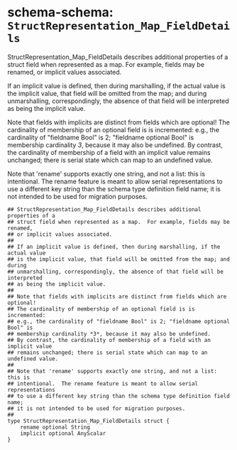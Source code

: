 # schema-schema: `StructRepresentation_Map_FieldDetails`

StructRepresentation_Map_FieldDetails describes additional properties of a
struct field when represented as a map.  For example, fields may be renamed,
or implicit values associated.

If an implicit value is defined, then during marshalling, if the actual value
is the implicit value, that field will be omitted from the map; and during
unmarshalling, correspondingly, the absence of that field will be interpreted
as being the implicit value.

Note that fields with implicits are distinct from fields which are optional!
The cardinality of membership of an optional field is is incremented:
e.g., the cardinality of "fieldname Bool" is 2; "fieldname optional Bool" is
membership cardinality *3*, because it may also be undefined.
By contrast, the cardinality of membership of a field with an implicit value
remains unchanged; there is serial state which can map to an undefined value.

Note that 'rename' supports exactly one string, and not a list: this is
intentional.  The rename feature is meant to allow serial representations
to use a different key string than the schema type definition field name;
it is not intended to be used for migration purposes.


```ipldsch
## StructRepresentation_Map_FieldDetails describes additional properties of a
## struct field when represented as a map.  For example, fields may be renamed,
## or implicit values associated.
##
## If an implicit value is defined, then during marshalling, if the actual value
## is the implicit value, that field will be omitted from the map; and during
## unmarshalling, correspondingly, the absence of that field will be interpreted
## as being the implicit value.
##
## Note that fields with implicits are distinct from fields which are optional!
## The cardinality of membership of an optional field is is incremented:
## e.g., the cardinality of "fieldname Bool" is 2; "fieldname optional Bool" is
## membership cardinality *3*, because it may also be undefined.
## By contrast, the cardinality of membership of a field with an implicit value
## remains unchanged; there is serial state which can map to an undefined value.
##
## Note that 'rename' supports exactly one string, and not a list: this is
## intentional.  The rename feature is meant to allow serial representations
## to use a different key string than the schema type definition field name;
## it is not intended to be used for migration purposes.
##
type StructRepresentation_Map_FieldDetails struct {
	rename optional String
	implicit optional AnyScalar
}
```
